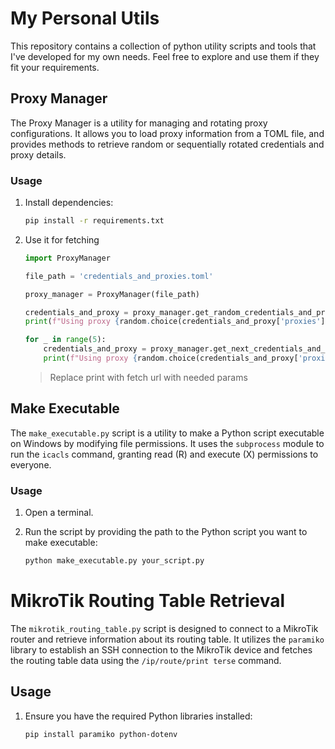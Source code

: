 # My Personal Utils

This repository contains a collection of python utility scripts and tools that I've developed for my own needs. Feel free to explore and use them if they fit your requirements.

## Proxy Manager

The Proxy Manager is a utility for managing and rotating proxy configurations. It allows you to load proxy information from a TOML file, and provides methods to retrieve random or sequentially rotated credentials and proxy details.

### Usage

1. Install dependencies:
   ```bash
   pip install -r requirements.txt
   ```

2. Use it for fetching
    ```python
    import ProxyManager

    file_path = 'credentials_and_proxies.toml'

    proxy_manager = ProxyManager(file_path)

    credentials_and_proxy = proxy_manager.get_random_credentials_and_proxy()
    print(f"Using proxy {random.choice(credentials_and_proxy['proxies'])} with credentials {credentials_and_proxy['username']}:{credentials_and_proxy['password']} for the first request.")

    for _ in range(5):
        credentials_and_proxy = proxy_manager.get_next_credentials_and_proxy()
        print(f"Using proxy {random.choice(credentials_and_proxy['proxies'])} with credentials {credentials_and_proxy['username']}:{credentials_and_proxy['password']} for the next request.")
    ```
    > Replace print with fetch url with needed params


## Make Executable

The `make_executable.py` script is a utility to make a Python script executable on Windows by modifying file permissions. It uses the `subprocess` module to run the `icacls` command, granting read (R) and execute (X) permissions to everyone.

### Usage

1. Open a terminal.

2. Run the script by providing the path to the Python script you want to make executable:
   ```bash
   python make_executable.py your_script.py
   ```


# MikroTik Routing Table Retrieval

The `mikrotik_routing_table.py` script is designed to connect to a MikroTik router and retrieve information about its routing table. It utilizes the `paramiko` library to establish an SSH connection to the MikroTik device and fetches the routing table data using the `/ip/route/print terse` command.

## Usage

1. Ensure you have the required Python libraries installed:

   ```bash
   pip install paramiko python-dotenv

